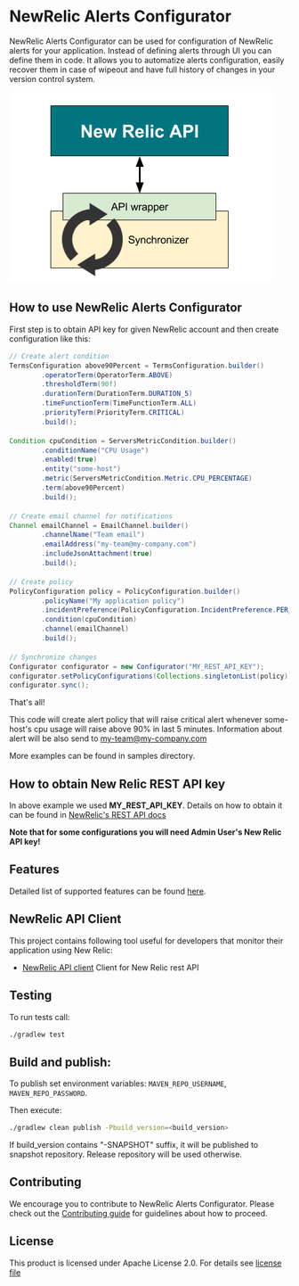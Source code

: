 # NewRelic Alerts Configurator

NewRelic Alerts Configurator can be used for configuration of NewRelic alerts for your application. Instead of defining alerts 
through UI you can define them in code.
It allows you to automatize alerts configuration, easily recover them in case of wipeout and have full history of changes in your 
version control system.

![](images/new_relic_library_diagram.png)

## How to use NewRelic Alerts Configurator

First step is to obtain API key for given NewRelic account and then create configuration like this:

```java
// Create alert condition
TermsConfiguration above90Percent = TermsConfiguration.builder()
        .operatorTerm(OperatorTerm.ABOVE)
        .thresholdTerm(90f)
        .durationTerm(DurationTerm.DURATION_5)
        .timeFunctionTerm(TimeFunctionTerm.ALL)
        .priorityTerm(PriorityTerm.CRITICAL)
        .build();

Condition cpuCondition = ServersMetricCondition.builder()
        .conditionName("CPU Usage")
        .enabled(true)
        .entity("some-host")
        .metric(ServersMetricCondition.Metric.CPU_PERCENTAGE)
        .term(above90Percent)
        .build();

// Create email channel for notifications
Channel emailChannel = EmailChannel.builder()
        .channelName("Team email")
        .emailAddress("my-team@my-company.com")
        .includeJsonAttachment(true)
        .build();

// Create policy
PolicyConfiguration policy = PolicyConfiguration.builder()
        .policyName("My application policy")
        .incidentPreference(PolicyConfiguration.IncidentPreference.PER_POLICY)
        .condition(cpuCondition)
        .channel(emailChannel)
        .build();

// Synchronize changes
Configurator configurator = new Configurator("MY_REST_API_KEY");
configurator.setPolicyConfigurations(Collections.singletonList(policy));
configurator.sync();
```

That's all!

This code will create alert policy that will raise critical alert whenever some-host's cpu usage will raise above 90% in last 5
 minutes. Information about alert will be also send to my-team@my-company.com
 
More examples can be found in samples directory.
 
## How to obtain New Relic REST API key

In above example we used **MY_REST_API_KEY**. Details on how to obtain it can be found in 
[NewRelic's REST API docs](https://docs.newrelic.com/docs/apis/rest-api-v2/getting-started/api-keys)

**Note that for some configurations you will need Admin User's New Relic API key!**

## Features

Detailed list of supported features can be found [here](alerts-configurator/).

## NewRelic API Client

This project contains following tool useful for developers that monitor their application using New Relic:
- [NewRelic API client](api-client/)
  Client for New Relic rest API

## Testing

To run tests call:

```bash
./gradlew test
```

## Build and publish:

To publish set environment variables: `MAVEN_REPO_USERNAME`, `MAVEN_REPO_PASSWORD`.

Then execute:

```bash
./gradlew clean publish -Pbuild_version=<build_version>
```
If build_version contains "-SNAPSHOT" suffix, it will be published to snapshot repository. Release repository will be used 
otherwise.

## Contributing

We encourage you to contribute to NewRelic Alerts Configurator. Please check out the [Contributing guide](CONTRIBUTING.md) for 
guidelines about how to proceed.

## License

This product is licensed under Apache License 2.0. For details see [license file](LICENSE.md)